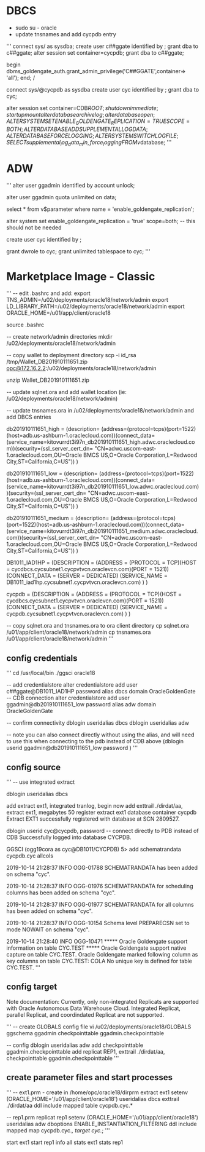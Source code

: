 # **DBCS**

- sudo su - oracle
- update tnsnames and add cycpdb entry

'''
connect sys/<password> as sysdba;
create user c##ggate identified by <password>;
grant dba to c##ggate;
alter session set container=cycpdb;
grant dba to c##ggate;

begin
dbms_goldengate_auth.grant_admin_privilege('C##GGATE',container=> 'all');
end;
/
 
connect sys/<password>@cycpdb as sysdba
create user cyc identified by <password>;
grant dba to cyc;

alter session set container=CDB$ROOT;
shutdown immediate;
startup mount
alter database archivelog;
alter database open;
ALTER SYSTEM SET ENABLE_GOLDENGATE_REPLICATION=TRUE SCOPE=BOTH;
ALTER DATABASE ADD SUPPLEMENTAL LOG DATA;
ALTER DATABASE FORCE LOGGING;
ALTER SYSTEM SWITCH LOGFILE;
SELECT supplemental_log_data_min, force_logging FROM v$database;
'''

# **ADW**

'''
alter user ggadmin identified by <password> account unlock;

alter user ggadmin quota unlimited on data;

select * from v$parameter where name = 'enable_goldengate_replication';

alter system set enable_goldengate_replication = 'true' scope=both; -- this should not be needed

create user cyc identified by <password>;

grant dwrole to cyc;
grant unlimited tablespace to cyc;
'''

# **Marketplace Image - Classic**

'''
-- edit .bashrc and add:
export TNS_ADMIN=/u02/deployments/oracle18/network/admin
export LD_LIBRARY_PATH=/u02/deployments/oracle18/network/admin
export ORACLE_HOME=/u01/app/client/oracle18

source .bashrc

-- create network/admin directories
mkdir /u02/deployments/oracle18/network/admin

-- copy wallet to deployment directory
scp -i id_rsa /tmp/Wallet_DB201910111651.zip opc@172.16.2.2:/u02/deployments/oracle18/network/admin

unzip Wallet_DB201910111651.zip

-- update sqlnet.ora and add wallet location (ie: /u02/deployments/oracle18/network/admin)

-- update tnsnames.ora in /u02/deployments/oracle18/network/admin and add DBCS entries

db201910111651_high = (description= (address=(protocol=tcps)(port=1522)(host=adb.us-ashburn-1.oraclecloud.com))(connect_data=(service_name=kitovurrdt3i97n_db201910111651_high.adwc.oraclecloud.com))(security=(ssl_server_cert_dn=
        "CN=adwc.uscom-east-1.oraclecloud.com,OU=Oracle BMCS US,O=Oracle Corporation,L=Redwood City,ST=California,C=US"))   )

db201910111651_low = (description= (address=(protocol=tcps)(port=1522)(host=adb.us-ashburn-1.oraclecloud.com))(connect_data=(service_name=kitovurrdt3i97n_db201910111651_low.adwc.oraclecloud.com))(security=(ssl_server_cert_dn=
        "CN=adwc.uscom-east-1.oraclecloud.com,OU=Oracle BMCS US,O=Oracle Corporation,L=Redwood City,ST=California,C=US"))   )

db201910111651_medium = (description= (address=(protocol=tcps)(port=1522)(host=adb.us-ashburn-1.oraclecloud.com))(connect_data=(service_name=kitovurrdt3i97n_db201910111651_medium.adwc.oraclecloud.com))(security=(ssl_server_cert_dn=
        "CN=adwc.uscom-east-1.oraclecloud.com,OU=Oracle BMCS US,O=Oracle Corporation,L=Redwood City,ST=California,C=US"))   )
        
DB1011_IAD1HP =
  (DESCRIPTION =
    (ADDRESS = (PROTOCOL = TCP)(HOST = cycdbcs.cycsubnet1.cycpvtvcn.oraclevcn.com)(PORT = 1521))
    (CONNECT_DATA =
      (SERVER = DEDICATED)
      (SERVICE_NAME = DB1011_iad1hp.cycsubnet1.cycpvtvcn.oraclevcn.com)
    )
  )
  
cycpdb =
  (DESCRIPTION =
    (ADDRESS = (PROTOCOL = TCP)(HOST = cycdbcs.cycsubnet1.cycpvtvcn.oraclevcn.com)(PORT = 1521))
    (CONNECT_DATA =
      (SERVER = DEDICATED)
      (SERVICE_NAME = cycpdb.cycsubnet1.cycpvtvcn.oraclevcn.com)
    )
  )

-- copy sqlnet.ora and tnsnames.ora to ora client directory
cp sqlnet.ora /u01/app/client/oracle18/network/admin
cp tnsnames.ora /u01/app/client/oracle18/network/admin
'''

## **config credentials**

'''
cd /usr/local/bin
./ggsci oracle18

-- add credentialstore
alter credentialstore add user c##ggate@DB1011_IAD1HP password <password> alias dbcs domain OracleGoldenGate -- CDB connection
alter credentialstore add user ggadmin@db201910111651_low password <password> alias adw domain OracleGoldenGate

-- confirm connectivity
dblogin useridalias dbcs
dblogin useridalias adw

-- note you can also connect directly without using the alias, and will need to use this when connecting to the pdb instead of CDB above (dblogin userid ggadmin@db201910111651_low password <password>)
'''

## **config source**

'''
-- use integrated extract

dblogin useridalias dbcs

add extract ext1, integrated tranlog, begin now
add exttrail ./dirdat/aa, extract ext1, megabytes 50
register extract ext1 database container cycpdb
Extract EXT1 successfully registered with database at SCN 2809527.

dblogin userid cyc@cycpdb, password <password> -- connect directly to PDB instead of CDB
Successfully logged into database CYCPDB.

GGSCI (ogg19cora as cyc@DB1011/CYCPDB) 5> add schematrandata cycpdb.cyc allcols

2019-10-14 21:28:37  INFO    OGG-01788  SCHEMATRANDATA has been added on schema "cyc".

2019-10-14 21:28:37  INFO    OGG-01976  SCHEMATRANDATA for scheduling columns has been added on schema "cyc".

2019-10-14 21:28:37  INFO    OGG-01977  SCHEMATRANDATA for all columns has been added on schema "cyc".

2019-10-14 21:28:37  INFO    OGG-10154  Schema level PREPARECSN set to mode NOWAIT on schema "cyc".

2019-10-14 21:28:40  INFO    OGG-10471  ***** Oracle Goldengate support information on table CYC.TEST ***** 
Oracle Goldengate support native capture on table CYC.TEST.
Oracle Goldengate marked following column as key columns on table CYC.TEST: COLA
No unique key is defined for table CYC.TEST.
'''

## **config target**

Note documentation: Currently, only non-integrated Replicats are supported with Oracle Autonomous Data Warehouse Cloud. Integrated Replicat, parallel Replicat, and coordindated Replicat are not supported.

'''
-- create GLOBALS config file
vi /u02/deployments/oracle18/GLOBALS
ggschema ggadmin
checkpointtable ggadmin.checkpointtable

-- config 
dblogin useridalias adw
add checkpointtable ggadmin.checkpointtable
add replicat REP1, exttrail ./dirdat/aa, checkpointtable ggadmin.checkpointtable
'''

## **create parameter files and start processes**

'''
-- ext1.prm - create in /home/opc/oracle18/dirprm 
extract ext1
setenv (ORACLE_HOME='/u01/app/client/oracle18')
useridalias dbcs
exttrail ./dirdat/aa
ddl include mapped
table cycpdb.cyc.*

-- rep1.prm
replicat rep1
setenv (ORACLE_HOME='/u01/app/client/oracle18')
useridalias adw
dboptions ENABLE_INSTANTIATION_FILTERING
ddl include mapped
map cycpdb.cyc.*, target cyc.*;
'''

start ext1
start rep1
info all
stats ext1
stats rep1
